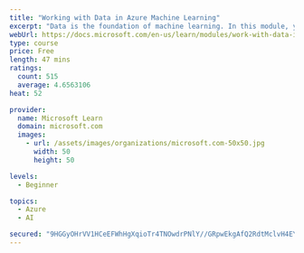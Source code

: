 ```yaml
---
title: "Working with Data in Azure Machine Learning"
excerpt: "Data is the foundation of machine learning. In this module, you will learn how to work with datastores and datasets in Azure Machine Learning, enabling you to build scalable, cloud-based model training solutions."
webUrl: https://docs.microsoft.com/en-us/learn/modules/work-with-data-in-aml/
type: course
price: Free
length: 47 mins
ratings:
  count: 515
  average: 4.6563106
heat: 52

provider:
  name: Microsoft Learn
  domain: microsoft.com
  images:
    - url: /assets/images/organizations/microsoft.com-50x50.jpg
      width: 50
      height: 50

levels:
  - Beginner

topics:
  - Azure
  - AI

secured: "9HGGyOHrVV1HCeEFWhHgXqioTr4TNOwdrPNlY//GRpwEkgAfQ2RdtMclvH4EYttOJu/P/Grqy49Yex+Kz+dTIxZ/8ZPvcVtzkT8bkwhc2LDUlq9wOlJNaR5D0vNFDIXLtVz5qRVBNAvCzTMk/jFvJWTWSixM+o/qIxsBqXnyl0hScYcENdNJNpmVNZfazQjxE/1xHYsuXCDb/gkpe+VtPM2z6hbCsrn6W2GsiYM99okrOOaKhoeGp1EzQ7/rmORt+wGTeokhMoZQT9kKpwpLumGpSUnzEzhyN8lSSato1GHN4puEjChtAvO5t/6SX8VxnZne/BWb27uPkMKmnvmXQ0dM0NuVdS2auVhbWcRTR8DY2JHJS6pdKgybfA/SfKyOdixKMjF4xuGtk0DhOe+BLQ==;7M4MzuVg1ACC1vDdqgWXUQ=="
---
```


